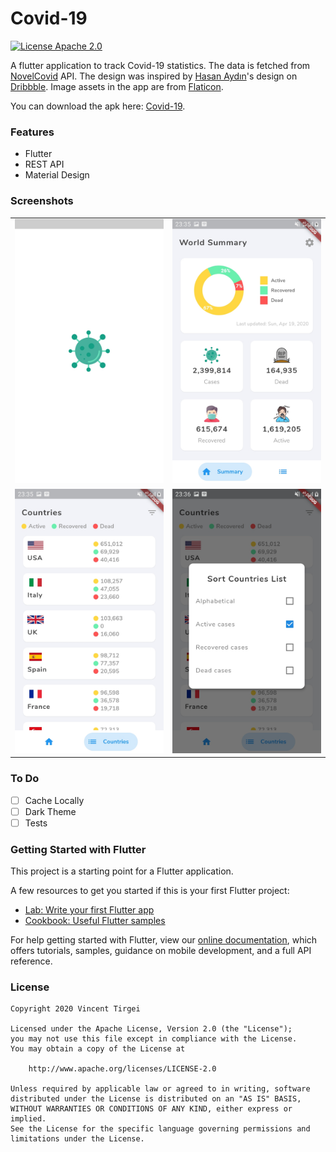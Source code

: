 # Covid-19
[![License Apache 2.0](https://img.shields.io/badge/License-Apache%202.0-blue.svg?style=true)](http://www.apache.org/licenses/LICENSE-2.0)


A flutter application to track Covid-19 statistics. The data is fetched from [NovelCovid](https://github.com/NovelCOVID/API) API.
The design was inspired by [Hasan Aydın](https://dribbble.com/hasanaydins)'s design on [Dribbble](https://dribbble.com/shots/10821409-Corona-Cases-Tracker-App).
Image assets in the app are from [Flaticon](https://www.flaticon.com).

You can download the apk here: [Covid-19](https://drive.google.com/open?id=1T76dfLFckjjA61T2P3U6AaJAZ4lB95B2).

### Features
- Flutter
- REST API
- Material Design

### Screenshots
|                 |                  | 
| --------------- | ---------------- |
| ![Splash Screen](/screenshots/one.jpg) | ![Summary](/screenshots/two.jpg) |
| ![Countries](/screenshots/three.jpg) | ![Sort countries](/screenshots/four.jpg) |

### To Do
- [ ] Cache Locally
- [ ] Dark Theme
- [ ] Tests

### Getting Started with Flutter

This project is a starting point for a Flutter application.

A few resources to get you started if this is your first Flutter project:

- [Lab: Write your first Flutter app](https://flutter.dev/docs/get-started/codelab)
- [Cookbook: Useful Flutter samples](https://flutter.dev/docs/cookbook)

For help getting started with Flutter, view our
[online documentation](https://flutter.dev/docs), which offers tutorials,
samples, guidance on mobile development, and a full API reference.


### License
```
Copyright 2020 Vincent Tirgei

Licensed under the Apache License, Version 2.0 (the "License");
you may not use this file except in compliance with the License.
You may obtain a copy of the License at

    http://www.apache.org/licenses/LICENSE-2.0

Unless required by applicable law or agreed to in writing, software
distributed under the License is distributed on an "AS IS" BASIS,
WITHOUT WARRANTIES OR CONDITIONS OF ANY KIND, either express or implied.
See the License for the specific language governing permissions and
limitations under the License.
```

